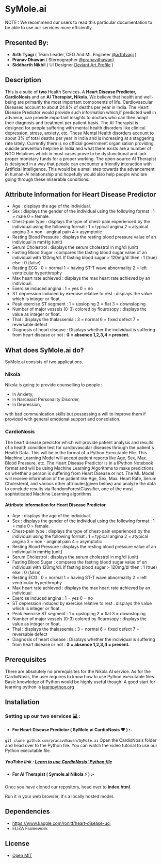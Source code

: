 # SyMole.ai
NOTE :  We recommend our users to read this particular documentation to be able to use our services more efficiently.
## Presented By:
* **Arth Tyagi** ( Team Leader, CEO And ML Engineer [@arthtyagi](https://github.com/arthtyagi) )
* **Pranav Dhawan** ( Sternographer [@pranavdhawan](https://github.com/pranavdhawan))
* **Siddharth Nikhil** ( UI Designer [Deviant Art Profile](https://www.deviantart.com/siddkid) )
## Description 
This is a suite of __two__ Health Services. A **Heart Disease Predictor, CardioNosis** and an **AI Therapist, Nikola**. We believe that health and well-being are primarily the most important components of life. 
Cardiovascular Diseases account to about 24.8% of deaths per year in India. The Heart Disease Predictor would provide such information which,if predicted well in advance, can provide important insights to doctors who can then adapt their diagnosis and treatment per patient basis.
The AI Therapist is designed for people suffering with mental health disorders like clinical depression, stress, anxiety, etc. These Mental Health disorders account to about 3% of total deaths per year in India and is increasing at a staggering rate lately. Currently there is no official government organisation providing suicide prevention helpline in India and what there exists are a number of NGO Helplines which in most cases prove to be dysfunctional and lack proper monetary funds for a proper working. The open-source AI Therapist is designed in a way that people can encounter a friendly interaction with Artificial Intelligence. This would be a small step towards the advancement in human-AI relationship and hopefully would also help people who are going through these miserable conditions.
## Attribute Information for Heart Disease Predictor
* Age : displays the age of the individual.
* Sex : displays the gender of the individual using the following format : 1 = male 0 = female.
* Chest-pain type : displays the type of chest-pain experienced by the individual using the following format : 1 = typical angina 2 = atypical angina 3 = non - anginal pain 4 = asymptotic
* Resting Blood Pressure : displays the resting blood pressure value of an individual in mmHg (unit)
* Serum Cholestrol : displays the serum cholestrol in mg/dl (unit)
* Fasting Blood Sugar : compares the fasting blood sugar value of an individual with 120mg/dl. If fasting blood sugar > 120mg/dl then : 1 (true) else : 0 (false)
* Resting ECG : 0 = normal 1 = having ST-T wave abnormality 2 = left ventricular hyperthrophy
* Max heart rate achieved : displays the max heart rate achieved by an individual.
* Exercise induced angina : 1 = yes 0 = no
* ST depression induced by exercise relative to rest : displays the value which is integer or float.
* Peak exercise ST segment : 1 = upsloping 2 = flat 3 = downsloping
* Number of major vessels (0-3) colored by flourosopy : displays the value as integer or float.
* Thal : displays the thalassemia : 3 = normal 6 = fixed defect 7 = reversable defect
* Diagnosis of heart disease : Displays whether the individual is suffering from heart disease or not : __0 = absence 1,2,3,4 = present.__
## What does SyMole.ai do?
SyMole.ai consists of two applications.

### Nikola
Nikola is going to provide counselling to people :
* In Anxiety,
* In Narcissist Personality Disorder,
* In Depression,
  
with bad communication skills but possessing a  will  to  improve them if provided with general emotional support and consolation.
 

### CardioNosis
The heart disease predictor which will provide patient analysis and results of a health condition test for cardiovascular diseases through the patient's Health Data. This will be in the format of a Python Executable File. This Machine Learning Model will accept patient reports like Age, Sex, Max. Blood Pressure, etc.
The Heart Disease Predictor is in a IPython Notebook format and will be using Machine Learning Algorithms to make predictions on whether a person is suffering from Heart Disease or not. The ML Model will receive information of the patient like Age, Sex, Max. Heart Rate, Serum Cholesterol, and various other attributes(given below) and analyze the data to conclude results via RandomForestClassifier, one of the most sophisticated Machine Learning algorithms.


#### Attribute Information for Heart Disease Predictor
* Age : displays the age of the individual.
* Sex : displays the gender of the individual using the following format : 1 = male 0 = female.
* Chest-pain type : displays the type of chest-pain experienced by the individual using the following format : 1 = typical angina 2 = atypical angina 3 = non - anginal pain 4 = asymptotic
* Resting Blood Pressure : displays the resting blood pressure value of an individual in mmHg (unit)
* Serum Cholestrol : displays the serum cholestrol in mg/dl (unit)
* Fasting Blood Sugar : compares the fasting blood sugar value of an individual with 120mg/dl. If fasting blood sugar > 120mg/dl then : 1 (true) else : 0 (false)
* Resting ECG : 0 = normal 1 = having ST-T wave abnormality 2 = left ventricular hyperthrophy
* Max heart rate achieved : displays the max heart rate achieved by an individual.
* Exercise induced angina : 1 = yes 0 = no
* ST depression induced by exercise relative to rest : displays the value which is integer or float.
* Peak exercise ST segment : 1 = upsloping 2 = flat 3 = downsloping
* Number of major vessels (0-3) colored by flourosopy : displays the value as integer or float.
* Thal : displays the thalassemia : 3 = normal 6 = fixed defect 7 = reversable defect
* Diagnosis of heart disease : Displays whether the individual is suffering from heart disease or not : __0 = absence 1,2,3,4 = present.__
## Prerequisites
There are absolutely no prerequisites for the Nikola AI service.
As for the CardioNosis, the user requires to know how to use Python executable files. Basic knowledge of Python would be highly useful though. A good start for learning python is [learnpython.org](https://www.learnpython.org/)
## Installation
### Setting up our two services :computer: :
* #### For Heart Disease Predictor ( SyMole.ai CardioNosis :heart: ) :-
 `git clone github.com/pranavdhawan/SyMole.ai`
 Open the CardioNosis folder and head over to the Python file.
  You can watch the video tutorial to use our Python executable file.
  ##### YouTube link : [Learn to use CardioNosis' Python file ](https://www.youtube.com/watch?v=9v-Rx-xiN70&t=11s)
  
* #### For AI Therapist ( Symole.ai Nikola :zap: ) :-
Once you have cloned our repository, head over to **index.html**.

Run it in your web browser, it's a locally hosted model.

## Dependencies
* https://www.kaggle.com/ronitf/heart-disease-uci
* ELIZA Framework

## License
* [Open MIT](https://opensource.org/licenses/mit-license.php)





